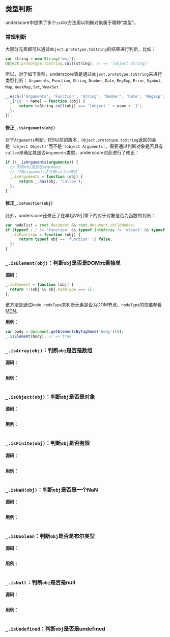 ## 类型判断
underscore中提供了多个`isXXX`方法用以判断对象属于哪种“类型”。
### 常规判断
大部分元素都可以通过`Object.prototype.toString`的结果进行判断，比如：
```js
var string = new String('wxj');
Object.prototype.toString.call(string); // => '[object String]'
```

所以，对于如下类型，underscore皆是通过`Object.prototype.toString`来进行类型判断：
`Arguments`, `Function`, `String`, `Number`, `Date`, `RegExp`, `Error`, `Symbol`, `Map`, `WeakMap`, `Set`, `WeakSet`：
```js
_.each(['Arguments', 'Function', 'String', 'Number', 'Date', 'RegExp', 'Error', 'Symbol', 'Map', 'WeakMap', 'Set', 'WeakSet'], function (name) {
  _['is' + name] = function (obj) {
      return toString.call(obj) === '[object ' + name + ']';
  };
});
```

#### 修正`_.isArguments(obj)`
对于`Arguments`判断，IE9以前的版本，`Object.prototype.toString`返回的会是`'[object Object]'`而不是`'[object Arguments]`，需要通过判断对象是否具有`callee`来确定其是否`Arguments`类型，underscore对此进行了修正：
```js
if (!_.isArguments(arguments)) {
  // 判断obj是否是argumens
  // 只有arguments才会有callee属性
  _.isArguments = function (obj) {
      return _.has(obj, 'callee');
  };
}
```

#### 修正`_.isFunction(obj)`
此外，underscore还修正了在早起V8引擎下的对于对象是否为函数的判断：
```js
var nodelist = root.document && root.document.childNodes;
if (typeof /./ != 'function' && typeof Int8Array != 'object' && typeof nodelist != 'function') {
  _.isFunction = function (obj) {
      return typeof obj == 'function' || false;
  };
}
```

### `_.isElement(obj)`：判断`obj`是否是DOM元素接单
__源码__：
```js
_.isElement = function (obj) {
  return !!(obj && obj.nodeType === 1);
};
```
该方法是通过`Node.nodeType`来判断元素是否为DOM节点，`nodeType`的取值参看[MDN](https://developer.mozilla.org/zh-CN/docs/Web/API/Node/nodeType)。

__用例__：
```js
var body = document.getElementsByTagName('body')[0];
_.isElememt(body); // => true
```

### `_.isArray(obj)`：判断`obj`是否是数组
__源码__：
```js
```

__用例__：
```js
```

### `_.isObject(obj)`：判断`obj`是否是对象
__源码__：
```js
```

__用例__：
```js
```

### `_.isFinite(obj)`：判断`obj`是否有限
__源码__：
```js
```

__用例__：
```js
```

### `_.isNaN(obj)`：判断`obj`是否是一个NaN
__源码__：
```js
```

__用例__：
```js
```

### `_.isBoolean`：判断`obj`是否是布尔类型
__源码__：
```js
```

__用例__：
```js
```

### `_.isNull`：判断`obj`是否是null
__源码__：
```js
```

__用例__：
```js
```

### `_.isUndefined`：判断`obj`是否是undefined




